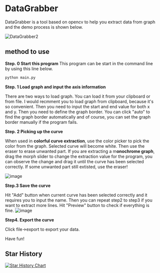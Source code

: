 # DataGrabber

DataGrabber is a tool based on opencv to help you extract data from graph and the demo process is shown below.

![DataGrabber2](https://user-images.githubusercontent.com/15251079/167558979-57febdde-781a-44d8-80dc-b303473ce44e.gif)

## method to use
**Step. 0 Start this program**
This program can be start in the command line by using this line below.
```bash
python main.py
```

**Step. 1 Load graph and input the axis information**

There are two ways to load graph. You can load it from your clipboard or from file. I would recmment you to load graph from clipboard, because it's so convenient. 
Then you need to input the start and end value for both x and y. Then you need to define the graph border. You can click "auto" to find the graph border automatically and of course, you can set the graph border manually if the program fails. 

**Step. 2 Picking up the curve**

When used in **colorful curve extraction**, use the color picker to pick the color from the graph. Selected curve will become white. Then use the eraser to erase unwanted part.
If you are extracting a m**onochrome graph**, drag the morph slider to change the extraction value for the program, you can observe the change and drag it until the curve has been selected correctly. If some unwanted part still extisted, use the eraser!

![image](https://user-images.githubusercontent.com/15251079/167558389-c4c43115-4222-4ceb-bd43-4fa1e33d9373.png)

**Step.3 Save the curve**

Hit "Add" button when current curve has been selected correctly and it requires you to input the name. Then you can repeat step2 to step3 if you want to extract more lines.
Hit "Preview" button to check if everything is fine.
![image](https://user-images.githubusercontent.com/15251079/167558343-5ad81929-22a9-426d-8835-533f737f7331.png)


**Step4. Export the curve**

Click file->export to export your data.

Have fun!

## Star History

[![Star History Chart](https://api.star-history.com/svg?repos=QY7/DataGrabber&type=Date)](https://star-history.com/#QY7/DataGrabber&Date)
